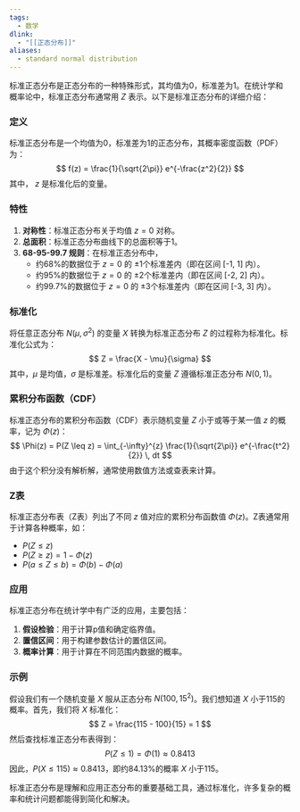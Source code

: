 ```yaml
---
tags:
  - 数学
dlink:
  - "[[正态分布]]"
aliases:
  - standard normal distribution
---
```

标准正态分布是正态分布的一种特殊形式，其均值为0，标准差为1。在统计学和概率论中，标准正态分布通常用 $Z$ 表示。以下是标准正态分布的详细介绍：

### 定义
标准正态分布是一个均值为0，标准差为1的正态分布，其概率密度函数（PDF）为：
$$ f(z) = \frac{1}{\sqrt{2\pi}} e^{-\frac{z^2}{2}} $$
其中， $z$ 是标准化后的变量。

### 特性
1. **对称性**：标准正态分布关于均值 $z = 0$ 对称。
2. **总面积**：标准正态分布曲线下的总面积等于1。
3. **68-95-99.7 规则**：在标准正态分布中，
   - 约68%的数据位于 $z = 0$ 的 ±1个标准差内（即在区间 [-1, 1] 内）。
   - 约95%的数据位于 $z = 0$ 的 ±2个标准差内（即在区间 [-2, 2] 内）。
   - 约99.7%的数据位于 $z = 0$ 的 ±3个标准差内（即在区间 [-3, 3] 内）。

### 标准化
将任意正态分布 $N(\mu, \sigma^2)$ 的变量 $X$ 转换为标准正态分布 $Z$ 的过程称为标准化。标准化公式为：
$$ Z = \frac{X - \mu}{\sigma} $$
其中，$\mu$ 是均值，$\sigma$ 是标准差。标准化后的变量 $Z$ 遵循标准正态分布 $N(0, 1)$。

### 累积分布函数（CDF）
标准正态分布的累积分布函数（CDF）表示随机变量 $Z$ 小于或等于某一值 $z$ 的概率，记为 $\Phi(z)$：
$$ \Phi(z) = P(Z \leq z) = \int_{-\infty}^{z} \frac{1}{\sqrt{2\pi}} e^{-\frac{t^2}{2}} \, dt $$
由于这个积分没有解析解，通常使用数值方法或查表来计算。

### Z表
标准正态分布表（Z表）列出了不同 $z$ 值对应的累积分布函数值 $\Phi(z)$。Z表通常用于计算各种概率，如：
- $P(Z \leq z)$
- $P(Z \geq z) = 1 - \Phi(z)$
- $P(a \leq Z \leq b) = \Phi(b) - \Phi(a)$

### 应用
标准正态分布在统计学中有广泛的应用，主要包括：
1. **假设检验**：用于计算p值和确定临界值。
2. **置信区间**：用于构建参数估计的置信区间。
3. **概率计算**：用于计算在不同范围内数据的概率。

### 示例
假设我们有一个随机变量 $X$ 服从正态分布 $N(100, 15^2)$。我们想知道 $X$ 小于115的概率。首先，我们将 $X$ 标准化：
$$ Z = \frac{115 - 100}{15} = 1 $$
然后查找标准正态分布表得到：
$$ P(Z \leq 1) = \Phi(1) \approx 0.8413 $$
因此，$P(X \leq 115) \approx 0.8413$，即约84.13%的概率 $X$ 小于115。

标准正态分布是理解和应用正态分布的重要基础工具，通过标准化，许多复杂的概率和统计问题都能得到简化和解决。